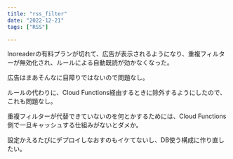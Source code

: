 ```yaml
---
title: "rss_filter"
date: "2022-12-21"
tags: ["RSS"]

---
```


Inoreaderの有料プランが切れて、広告が表示されるようになり、重複フィルターが無効化され、ルールによる自動既読が効かなくなった。

広告はまあそんなに目障りではないので問題なし。

ルールの代わりに、Cloud Functions経由するときに除外するようにしたので、これも問題なし。

重複フィルターが代替できていないのを何とかするためには、Cloud Functions側で一旦キャッシュする仕組みがないとダメか。

設定かえるたびにデプロイしなおすのもイケてないし、DB使う構成に作り直したい。
